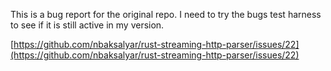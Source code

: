 This is a bug report for the original repo. I need to try the bugs test harness to see if it is still active in my version.

[https://github.com/nbaksalyar/rust-streaming-http-parser/issues/22](https://github.com/nbaksalyar/rust-streaming-http-parser/issues/22)